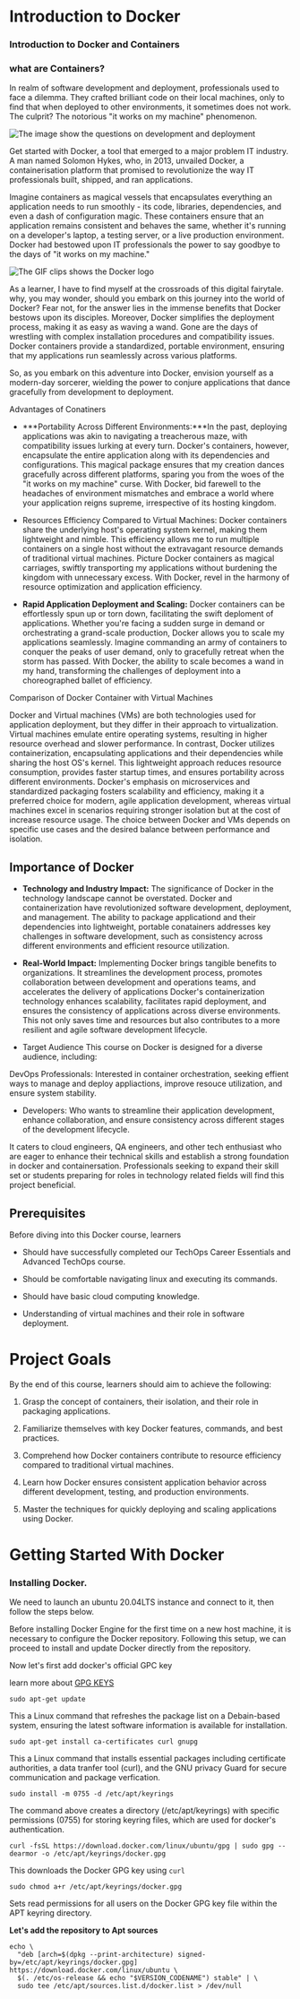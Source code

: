 # Introduction to Docker

### Introduction to Docker and Containers

### what are Containers?

In realm of software development and deployment, professionals used to face a dilemma. They crafted brilliant code on their local machines, only to find that when deployed to other environments, it sometimes does not work. The culprit? The notorious "it works on my machine" phenomenon.

![The image show the questions on development and deployment](image/images/what-are-containers.png)

Get started with Docker, a tool that emerged to a major problem IT industry. A man named Solomon Hykes, who, in 2013, unvailed Docker, a containerisation platform that promised to revolutionize the way IT professionals built, shipped, and ran applications.

Imagine containers as magical vessels that encapsulates everything an application needs to run smoothly - its code, libraries, dependencies, and even a dash of configuration magic. These containers ensure that an application remains consistent and behaves the same, whether it's running on a developer's laptop, a testing server, or a live production environment. Docker had bestowed upon IT professionals the power to say goodbye to the days of "it works on my machine."

![The GIF clips shows the Docker logo](image/images/chrome_hVpodoF1qH.gif)

As a learner, I have to find myself at the crossroads of this digital fairytale. why, you may wonder, should you embark on this journey into the world of Docker? Fear not, for the answer lies in the immense benefits that Docker bestows upon its disciples. Moreover, Docker simplifies the deployment process, making it as easy as waving a wand. Gone are the days of wrestling with complex installation procedures and compatibility issues. Docker containers provide a standardized, portable environment, ensuring that my applications run seamlessly across various platforms.

So, as you embark on this adventure into Docker, envision yourself as a modern-day sorcerer, wielding the power to conjure applications that dance gracefully from development to deployment.

Advantages of Conatiners

- ***Portability Across Different Environments:***In the past, deploying applications was akin to navigating a treacherous maze, with compatibility issues lurking at every turn. Docker's containers, however, encapsulate the entire application along with its dependencies and configurations. This magical package ensures that my creation dances gracefully across different platforms, sparing you from the woes of the "it works on my machine" curse. With Docker, bid farewell to the headaches of environment mismatches and embrace a world where your application reigns supreme, irrespective of its hosting kingdom.

- Resources Efficiency Compared to Virtual Machines: Docker containers share the underlying host's operating system kernel, making them lightweight and nimble. This efficiency allows me to run multiple containers on a single host without the extravagant resource demands of traditional virtual machines. Picture Docker containers as magical carriages, swiftly transporting my applications without burdening the kingdom with unnecessary excess. With Docker, revel in the harmony of resource optimization and application efficiency.

- **Rapid Application Deployment and Scaling:** Docker containers can be effortlessly spun up or torn down, facilitating the swift deploment of applications. Whether you're facing a sudden surge in demand or orchestrating a grand-scale production, Docker allows you to scale my applications seamlessly. Imagine commanding an army of containers to conquer the peaks of user demand, only to gracefully retreat when the storm has passed. With Docker, the ability to scale becomes a wand in my hand, transforming the challenges of deployment into a choreographed ballet of efficiency.

Comparison of Docker Container with Virtual Machines

Docker and Virtual machines (VMs) are both technologies used for application deployment, but they differ in their approach to virtualization. Virtual machines emulate entire operating systems, resulting in higher resource overhead and slower performance. In contrast, Docker utilizes containerization, encapsulating applications and their dependencies while sharing the host OS's kernel. This lightweight approach reduces resource consumption, provides faster startup times, and ensures portability across different environments. Docker's emphasis on microservices and standardized packaging fosters scalability and efficiency, making it a preferred choice for modern, agile application development, whereas virtual machines excel in scenarios requiring stronger isolation but at the cost of increase resource usage. The choice between Docker and VMs depends on specific use cases and the desired balance between performance and isolation.

## Importance of Docker

- **Technology and Industry Impact:** The significance of Docker in the technology landscape cannot be overstated. Docker and containerization have revolutionized software development, deployment, and management. The ability to package applicationd and their dependencies into lightweight, portable conatainers addresses key challenges in software development, such as consistency across different environments and efficient resource utilization.

- **Real-World Impact:** Implementing Docker brings tangible benefits to organizations. It streamlines the development process, promotes collaboration between development and operations teams, and accelerates the delivery of applications Docker's containerization technology enhances scalability, facilitates rapid deployment, and ensures the consistency of applications across diverse environments. This not only saves time and resources but also contributes to a more resilient and agile software development lifecycle.

- Target Audience
This course on Docker is designed for a diverse audience, including:

DevOps Professionals: Interested in container orchestration, seeking effient ways to manage and deploy appliactions, improve resouce utilization, and ensure system stability.

- Developers: Who wants to streamline their application development, enhance collaboration, and ensure consistency across different stages of the development lifecycle.

It caters to cloud engineers, QA engineers, and other tech enthusiast who are eager to enhance their technical skills and establish a strong foundation in docker and containersation. Professionals seeking to expand their skill set or students preparing for roles in technology related fields will find this project beneficial.

## Prerequisites

Before diving into this Docker course, learners

- Should have successfully completed our TechOps Career Essentials and Advanced TechOps course.

- Should be comfortable navigating linux and executing its commands.

- Should have basic cloud computing knowledge.

- Understanding of virtual machines and their role in software deployment.

# Project Goals

By the end of this course, learners should aim to achieve the following:

1. Grasp the concept of containers, their isolation, and their role in packaging applications.

2. Familiarize themselves with key Docker features, commands, and best practices.

3. Comprehend how Docker containers contribute to resource efficiency compared to traditional virtual machines.

4. Learn how Docker ensures consistent application behavior across different development, testing, and production environments.


5. Master the techniques for quickly deploying and scaling applications using Docker.

# Getting Started With Docker

### Installing Docker.
We need to launch an ubuntu 20.04LTS instance and connect to it, then follow the steps below.

Before installing Docker Engine for the first time on a new host machine, it is necessary to configure the Docker repository. Following this setup, we can proceed to install and update Docker directly from the repository.

Now let's first add docker's official GPC key

learn more about [GPG KEYS](https://help.ubuntu.com/community/GnuPrivacyGuardHowto)

```
sudo apt-get update
```
This a Linux command that refreshes the package list on a Debain-based system, ensuring the latest software information is available for installation.

```ll/ubuntu/
sudo apt-get install ca-certificates curl gnupg
```
This a Linux command that installs essential packages including certificate authorities, a data tranfer tool (curl), and the GNU privacy Guard for secure communication and package verfication.

```
sudo install -m 0755 -d /etc/apt/keyrings
```
The command above creates a directory (/etc/apt/keyrings) with specific permissions (0755) for storing keyring files, which are used for docker's authentication.

```
curl -fsSL https://download.docker.com/linux/ubuntu/gpg | sudo gpg --dearmor -o /etc/apt/keyrings/docker.gpg
```
This downloads the Docker GPG key using `curl`

```
sudo chmod a+r /etc/apt/keyrings/docker.gpg
```
Sets read permissions for all users on the Docker GPG key file within the APT keyring directory.

**Let's add the repository to Apt sources**

```
echo \
  "deb [arch=$(dpkg --print-architecture) signed-by=/etc/apt/keyrings/docker.gpg] https://download.docker.com/linux/ubuntu \
  $(. /etc/os-release && echo "$VERSION_CODENAME") stable" | \
  sudo tee /etc/apt/sources.list.d/docker.list > /dev/null
```

